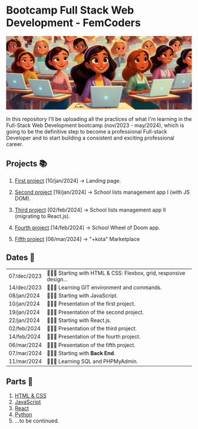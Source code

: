 ﻿# Bootcamp Full Stack Web Development - FemCoders

![Coders](img/coders.png)

In this repository I'll be uploading all the practices of what I'm learning in the Full-Stack Web Development bootcamp (nov/2023 - may/2024), which is going to be the definitive step to become a professional Full-stack Developer and to start building a consistent and exciting professional career.

## Projects 📚

1. [First project](https://github.com/angylearns/femtech_g3) [10/jan/2024] → Landing page.

2. [Second project](https://github.com/angylearns/adminlistas_g4) [19/jan/2024] → School lists management app I (with JS DOM).

3. [Third project](https://github.com/angylearns/adminlistas_react) [02/feb/2024] → School lists management app II (migrating to React.js).

4. [Fourth project](https://github.com/angylearns/wheel_of_doom) [14/feb/2024] → School Wheel of Doom app.

5. [Fifth project](https://github.com/angylearns/marketplace_animals-p5e4) [06/mar/2024] → "+kota" Marketplace

## Dates 📅

<table>
   <tr>
      <td>07/dec/2023</td>
      <td>👩🏽‍🎓 Starting with HTML & CSS: Flexbox, grid, responsive design...</td>
   </tr>
   <tr>
      <td>14/dec/2023</td>
      <td>👩🏽‍🎓 Learning GIT environment and commands.</td>
   </tr>
   <tr>
      <td>08/jan/2024</td>
      <td>👩🏽‍🎓 Starting with JavaScript.</td>
   </tr>
   <tr>
      <td>10/jan/2024</td>
      <td>👩🏽‍🏫 Presentation of the first project.</td>
   </tr>
    <tr>
      <td>19/jan/2024</td>
      <td>👩🏽‍🏫 Presentation of the second project.</td>
   </tr>
    <tr>
      <td>22/jan/2024</td>
      <td>👩🏽‍🎓 Starting with React.js.</td>
   </tr>
   <tr>
      <td>02/feb/2024</td>
      <td>👩🏽‍🏫 Presentation of the third project.</td>
   </tr>
   <tr>
      <td>14/feb/2024</td>
      <td>👩🏽‍🏫 Presentation of the fourth project.</td>
   </tr>
   <tr>
      <td>06/mar/2024</td>
      <td>👩🏽‍🏫 Presentation of the fifth project.</td>
   </tr>
   <tr>
      <td>07/mar/2024</td>
      <td>👩🏽‍🎓 Starting with <strong>Back End</strong>.</td>
   </tr>
   <tr>
      <td>11/mar/2024</td>
      <td>👩🏽‍🎓 Learning SQL and PHPMyAdmin.</td>
   </tr>
</table>

## Parts 📑

1. [HTML & CSS](https://github.com/angylearns/femcoders_fullstack/tree/main/01-html_css)
2. [JavaScript](https://github.com/angylearns/femcoders_fullstack/tree/main/02-javascript)
3. [React](https://github.com/angylearns/femcoders_fullstack/tree/main/03-react)
4. [Python](https://github.com/angylearns/femcoders_fullstack/tree/main/04-python)
5. ...to be continued.
